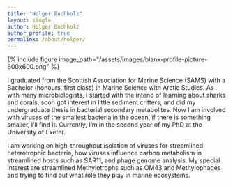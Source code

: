 ```yaml
---
title: "Holger Buchholz"
layout: single
author: Holger Buchholz
author_profile: true
permalink: /about/holger/
---
```

{% include figure image_path="/assets/images/blank-profile-picture-600x600.png" %}

I graduated from the Scottish Association for Marine Science (SAMS) with a Bachelor (honours, first class) in Marine Science with Arctic Studies. As with many microbiologists, I started with the intend of learning about sharks and corals, soon got interest in little sediment critters, and did my undergraduate thesis in bacterial secondary metabolites. Now I am involved with viruses of the smallest bacteria in the ocean, if there is something smaller, I’ll find it. Currently, I’m in the second year of my PhD at the University of Exeter.

I am working on high-throughput isolation of viruses for streamlined heterotrophic bacteria, how viruses influence carbon metabolism in streamlined hosts such as SAR11, and phage genome analysis. My special interest are streamlined Methylotrophs such as OM43 and Methylophages and trying to find out what role they play in marine ecosystems.
